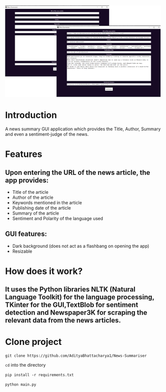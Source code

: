 <p align="center"><img src="./Demo.png"></p>

# Introduction

A news summary GUI application which provides the Title, Author, Summary and even a sentiment-judge of the news.

# Features

## Upon entering the URL of the news article, the app provides:

- Title of the article
- Author of the article
- Keywords mentioned in the article
- Publishing date of the article
- Summary of the article
- Sentiment and Polarity of the language used

## GUI features:

- Dark background (does not act as a flashbang on opening the app)
- Resizable

# How does it work?

## It uses the Python libraries **NLTK** (Natural Language Toolkit) for the language processing, **TKinter** for the GUI,**TextBlob** for sentiment detection and **Newspaper3K** for scraping the relevant data from the news articles.

# Clone project

`git clone https://github.com/AdityaBhattacharya1/News-Summariser` <br>

`cd` into the directory <br>

`pip install -r requirements.txt` <br>

`python main.py`
